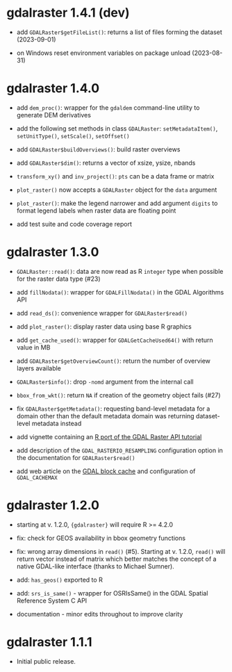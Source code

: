# gdalraster 1.4.1 (dev)

* add `GDALRaster$getFileList()`: returns a list of files forming the dataset (2023-09-01)

* on Windows reset environment variables on package unload (2023-08-31)

# gdalraster 1.4.0

* add `dem_proc()`: wrapper for the `gdaldem` command-line utility to generate DEM derivatives

* add the following set methods in class `GDALRaster`: `setMetadataItem()`, `setUnitType()`, `setScale()`, `setOffset()`

* add `GDALRaster$buildOverviews()`: build raster overviews

* add `GDALRaster$dim()`: returns a vector of xsize, ysize, nbands

* `transform_xy()` and `inv_project()`: `pts` can be a data frame or matrix

* `plot_raster()` now accepts a `GDALRaster` object for the `data` argument

* `plot_raster()`: make the legend narrower and add argument `digits` to format legend labels when raster data are floating point

* add test suite and code coverage report

# gdalraster 1.3.0

* `GDALRaster::read()`: data are now read as R `integer` type when possible for the raster data type (#23)

* add `fillNodata()`: wrapper for `GDALFillNodata()` in the GDAL Algorithms API

* add `read_ds()`: convenience wrapper for `GDALRaster$read()`

* add `plot_raster()`: display raster data using base R graphics

* add `get_cache_used()`: wrapper for `GDALGetCacheUsed64()` with return value in MB

* add `GDALRaster$getOverviewCount()`: return the number of overview layers available

* `GDALRaster$info()`: drop `-nomd` argument from the internal call

* `bbox_from_wkt()`: return `NA` if creation of the geometry object fails (#27)

* fix `GDALRaster$getMetadata()`: requesting band-level metadata for a domain other than the default metadata domain was returning dataset-level metadata instead

* add vignette containing an [R port of the GDAL Raster API tutorial](https://usdaforestservice.github.io/gdalraster/articles/raster-api-tutorial.html)

* add description of the `GDAL_RASTERIO_RESAMPLING` configuration option in the documentation for `GDALRaster$read()`

* add web article on the [GDAL block cache](https://usdaforestservice.github.io/gdalraster/articles/gdal-block-cache.html) and configuration of `GDAL_CACHEMAX`

# gdalraster 1.2.0

* starting at v. 1.2.0, `{gdalraster}` will require R >= 4.2.0

* fix: check for GEOS availability in bbox geometry functions

* fix: wrong array dimensions in `read()` (#5). Starting at v. 1.2.0, `read()` will return vector instead of matrix which better matches the concept of a native GDAL-like interface (thanks to Michael Sumner).

* add: `has_geos()` exported to R

* add: `srs_is_same()` - wrapper for OSRIsSame() in the GDAL Spatial Reference System C API

* documentation - minor edits throughout to improve clarity

# gdalraster 1.1.1

* Initial public release.
